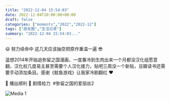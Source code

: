 ```yaml
---
title: "2022-12-04 15:54:03"
date: 2022-12-04T10:00:00+08:00
draft: false
categories: ["moments","2022","2022-12"]
tags: ["朋友圈","生活记录"]
summary: "2022-12-04 15:54:03..."
---
```


😃 努力续命中
这几天应该抽空把原作重温一遍 😎

遥想2014年开始追弥留之国漫画，一度番冷到生肉出来一个月都没汉化组愿意翻，汉化权几度易主甚至需要个人汉化接力，贴吧三周没一个新贴，豆瓣读书还需要手动添加条目。感谢《鱿鱼游戏》让我家冷剧翻红 ❤️

🙏 播出顺利
🙏 剧情给力
​
​#弥留之国的爱丽丝2

![Media 1](/Moments/photos/2022-12-04/202212041554030.jpg)


